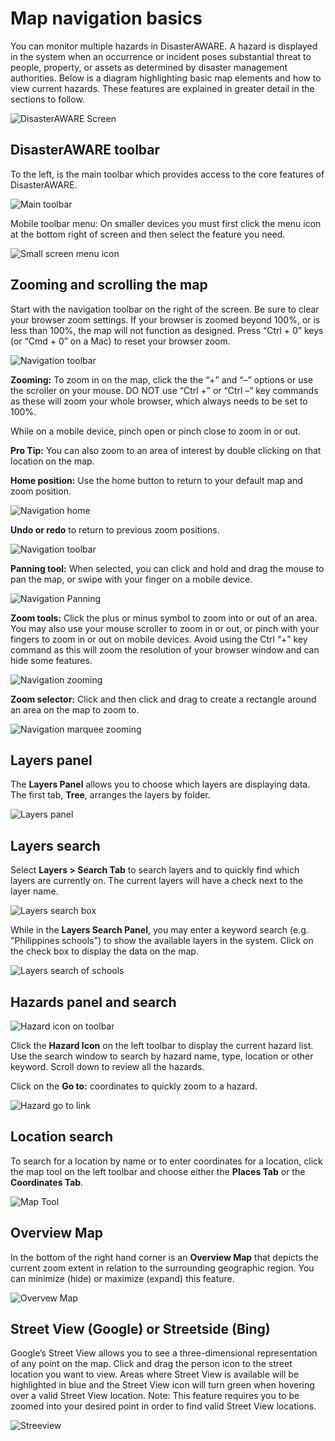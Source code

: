 # Map navigation basics

You can monitor multiple hazards in DisasterAWARE. A hazard is displayed in the system when an occurrence or incident poses substantial threat to people, property, or assets as determined by disaster management authorities. Below is a diagram highlighting basic map elements and how to view current hazards. These features are explained in greater detail in the sections to follow.

![DisasterAWARE Screen](https://github.com/LuigiBella/PDC_test/blob/master/images/1.3_figure_1.png)

## DisasterAWARE toolbar

To the left, is the main toolbar which provides access to the core features of DisasterAWARE. 

![Main toolbar](https://github.com/LuigiBella/PDC_test/blob/master/images/1.3_figure_2.png)

Mobile toolbar menu: On smaller devices you must first click the menu icon at the bottom right of screen and then select the feature you need.

![Small screen menu icon](https://github.com/LuigiBella/PDC_test/blob/master/images/1.3_figure_2a.png)

##	Zooming and scrolling the map

Start with the navigation toolbar on the right of the screen. Be sure to clear your browser zoom settings. If your browser is zoomed beyond 100%, or is less than 100%, the map will not function as designed. Press “Ctrl + 0” keys (or “Cmd + 0” on a Mac) to reset your browser zoom.

![Navigation toolbar](https://github.com/LuigiBella/PDC_test/blob/master/images/1.3_figure_3.png)

**Zooming:** To zoom in on the map, click the the “+” and “–” options or use the scroller on your mouse.
DO NOT use “Ctrl +” or “Ctrl –” key commands as these will zoom your whole browser, which always needs to be set to 100%.

While on a mobile device, pinch open or pinch close to zoom in or out.

**Pro Tip:** You can also zoom to an area of interest by double clicking on that location on the map.

**Home position:** Use the home button to return to your default map and zoom position.

![Navigation home](https://github.com/LuigiBella/PDC_test/blob/master/images/1.3_figure_5.png)

**Undo or redo** to return to previous zoom positions.

![Navigation toolbar](https://github.com/LuigiBella/PDC_test/blob/master/images/1.3_figure_6.png)

**Panning tool:** When selected, you can click and hold and drag the mouse to pan the map, or swipe with your finger on a mobile device.

![Navigation Panning](https://github.com/LuigiBella/PDC_test/blob/master/images/1.3_figure_7.png)

**Zoom tools:** Click the plus or minus symbol to zoom into or out of an area. You may also use your mouse scroller to zoom in or out, or pinch with your fingers to zoom in or out on mobile devices. Avoid using the Ctrl “+” key command as this will zoom the resolution of your browser window and can hide some features.

![Navigation zooming](https://github.com/LuigiBella/PDC_test/blob/master/images/1.3_figure_4.png)

**Zoom selector:** Click and then click and drag to create a rectangle around an area on the map to zoom to. 

![Navigation marquee zooming](https://github.com/LuigiBella/PDC_test/blob/master/images/1.3_figure_8.png)

## Layers panel

The **Layers Panel** allows you to choose which layers are displaying data. The first tab, **Tree**, arranges the layers by folder.

![Layers panel](https://github.com/LuigiBella/PDC_test/blob/master/images/1.3_figure_9.png)

## Layers search

Select **Layers > Search Tab** to search layers and to quickly find which layers are currently on. The current layers will have a check next to the layer name.

![Layers search box](https://github.com/LuigiBella/PDC_test/blob/master/images/1.3_figure_10.png)

While in the **Layers Search Panel**, you may enter a keyword search (e.g. "Philippines schools") to show the available layers in the system. Click on the check box to display the data on the map.

![Layers search of schools](https://github.com/LuigiBella/PDC_test/blob/master/images/1.3_figure_11.png)

## Hazards panel and search 

![Hazard icon on toolbar](https://github.com/LuigiBella/PDC_test/blob/master/images/1.3_figure_12.png)

Click the **Hazard Icon** on the left toolbar to display the current hazard list. Use the search window to search by hazard name, type, location or other keyword. Scroll down to review all the hazards.

Click on the **Go to:** coordinates to quickly zoom to a hazard.

![Hazard go to link](https://github.com/LuigiBella/PDC_test/blob/master/images/1.3_figure_13.png)

 ## Location search

To search for a location by name or to enter coordinates for a location, click the map tool on the left toolbar and choose either the **Places Tab** or the **Coordinates Tab**.

![Map Tool](https://github.com/LuigiBella/PDC_test/blob/master/images/1.3_figure_14.png)

## Overview Map

In the bottom of the right hand corner is an **Overview Map** that depicts the current zoom extent in relation to the surrounding geographic region. You can minimize (hide) or maximize (expand) this feature.

![Overvew Map](https://github.com/LuigiBella/PDC_test/blob/master/images/1.3_figure_15.png)

## Street View (Google) or Streetside (Bing)

Google’s Street View allows you to see a three-dimensional representation of any point on the map. Click and drag the person icon to the street location you want to view. Areas where Street View is available will be highlighted in blue and the Street View icon will turn green when hovering over a valid Street View location. Note: This feature requires you to be zoomed into your desired point in order to find valid Street View locations.

![Streeview](https://github.com/LuigiBella/PDC_test/blob/master/images/1.3_figure_16.png)